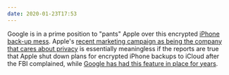 ```yaml
---
date: 2020-01-23T17:53
---
```


Google is in a prime position to "pants" Apple over this encrypted [iPhone back-up mess](https://www.reuters.com/article/us-apple-fbi-icloud-exclusive-idUSKBN1ZK1CT). Apple's [recent marketing campaign as being the company that cares about privacy](https://www.youtube.com/watch?v=Py0acqg1oKc) is essentially meaningless if the reports are true that Apple shut down plans for encrypted iPhone backups to iCloud after the FBI complained, while [Google has had this feature in place for years](https://security.googleblog.com/2018/10/google-and-android-have-your-back-by.html).

